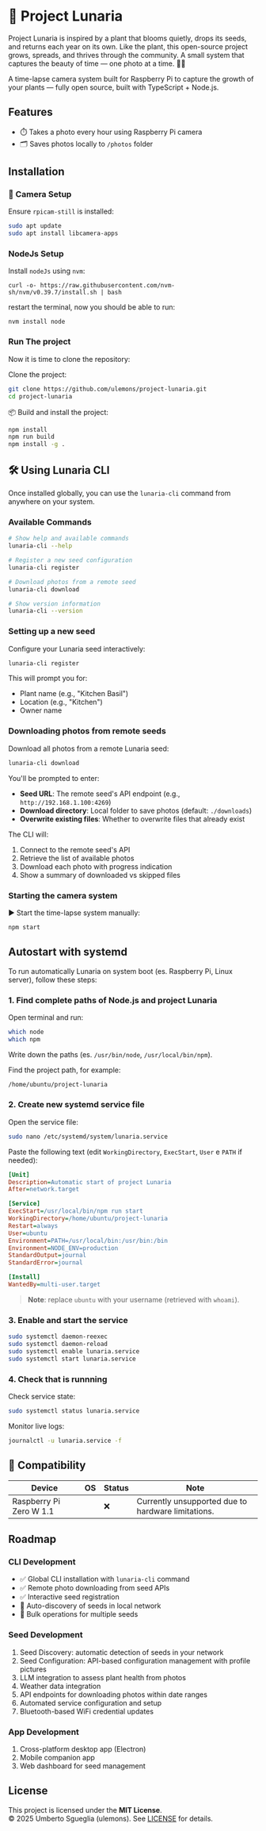# 🌱 Project Lunaria

Project Lunaria is inspired by a plant that blooms quietly, drops its seeds, and returns each year on its own.
Like the plant, this open-source project grows, spreads, and thrives through the community.
A small system that captures the beauty of time — one photo at a time. 🌙🌱




A time-lapse camera system built for Raspberry Pi to capture the growth of your plants — fully open source, built with TypeScript + Node.js.

## Features

- ⏱️ Takes a photo every hour using Raspberry Pi camera  
- 🗂️ Saves photos locally to `/photos` folder  

## Installation

### 🔧 Camera Setup

Ensure `rpicam-still` is installed:

```bash
sudo apt update
sudo apt install libcamera-apps
```

### NodeJs Setup

Install `nodeJs` using `nvm`:

```
curl -o- https://raw.githubusercontent.com/nvm-sh/nvm/v0.39.7/install.sh | bash
```


restart the terminal, now you should be able to run:
```
nvm install node
```

### Run The project

Now it is time to clone the repository:

Clone the project:
```bash
git clone https://github.com/ulemons/project-lunaria.git
cd project-lunaria
```

📦 Build and install the project:
```bash
npm install
npm run build
npm install -g .
```

## 🛠️ Using Lunaria CLI

Once installed globally, you can use the `lunaria-cli` command from anywhere on your system.

### Available Commands

```bash
# Show help and available commands
lunaria-cli --help

# Register a new seed configuration
lunaria-cli register

# Download photos from a remote seed
lunaria-cli download

# Show version information
lunaria-cli --version
```

### Setting up a new seed

Configure your Lunaria seed interactively:

```bash
lunaria-cli register
```

This will prompt you for:
- Plant name (e.g., "Kitchen Basil")
- Location (e.g., "Kitchen")
- Owner name

### Downloading photos from remote seeds

Download all photos from a remote Lunaria seed:

```bash
lunaria-cli download
```

You'll be prompted to enter:
- **Seed URL**: The remote seed's API endpoint (e.g., `http://192.168.1.100:4269`)
- **Download directory**: Local folder to save photos (default: `./downloads`)
- **Overwrite existing files**: Whether to overwrite files that already exist

The CLI will:
1. Connect to the remote seed's API
2. Retrieve the list of available photos
3. Download each photo with progress indication
4. Show a summary of downloaded vs skipped files

### Starting the camera system

▶️ Start the time-lapse system manually:
```bash
npm start
```

## Autostart with systemd

To run automatically Lunaria on system boot (es. Raspberry Pi, Linux server), follow these steps:

### 1. Find complete paths of Node.js and project Lunaria

Open terminal and run:

```bash
which node
which npm
```

Write down the paths (es. `/usr/bin/node`, `/usr/local/bin/npm`).

Find the project path, for example:

```bash
/home/ubuntu/project-lunaria
```

### 2. Create new systemd service file

Open the service file:

```bash
sudo nano /etc/systemd/system/lunaria.service
```

Paste the following text (edit `WorkingDirectory`, `ExecStart`, `User` e `PATH` if needed):

```ini
[Unit]
Description=Automatic start of project Lunaria
After=network.target

[Service]
ExecStart=/usr/local/bin/npm run start
WorkingDirectory=/home/ubuntu/project-lunaria
Restart=always
User=ubuntu
Environment=PATH=/usr/local/bin:/usr/bin:/bin
Environment=NODE_ENV=production
StandardOutput=journal
StandardError=journal

[Install]
WantedBy=multi-user.target
```

> **Note**: replace `ubuntu` with your username (retrieved with `whoami`).

### 3. Enable and start the service

```bash
sudo systemctl daemon-reexec
sudo systemctl daemon-reload
sudo systemctl enable lunaria.service
sudo systemctl start lunaria.service
```

### 4. Check that is runnning

Check service state:

```bash
sudo systemctl status lunaria.service
```

Monitor live logs:

```bash
journalctl -u lunaria.service -f
```



## 🧪 Compatibility

| Device                  | OS | Status     | Note |
|-------------------------|----|------------|------|
| Raspberry Pi Zero W 1.1 |    |      ❌    |Currently unsupported due to hardware limitations.      |

## Roadmap

### CLI Development
- ✅ Global CLI installation with `lunaria-cli` command
- ✅ Remote photo downloading from seed APIs
- ✅ Interactive seed registration
- 🔄 Auto-discovery of seeds in local network
- 🔄 Bulk operations for multiple seeds

### Seed Development
1. Seed Discovery: automatic detection of seeds in your network
2. Seed Configuration: API-based configuration management with profile pictures
3. LLM integration to assess plant health from photos
4. Weather data integration
5. API endpoints for downloading photos within date ranges
6. Automated service configuration and setup
7. Bluetooth-based WiFi credential updates

### App Development
1. Cross-platform desktop app (Electron)
2. Mobile companion app
3. Web dashboard for seed management

## License

This project is licensed under the **MIT License**.  
© 2025 Umberto Sgueglia (ulemons). See [LICENSE](./LICENSE) for details.